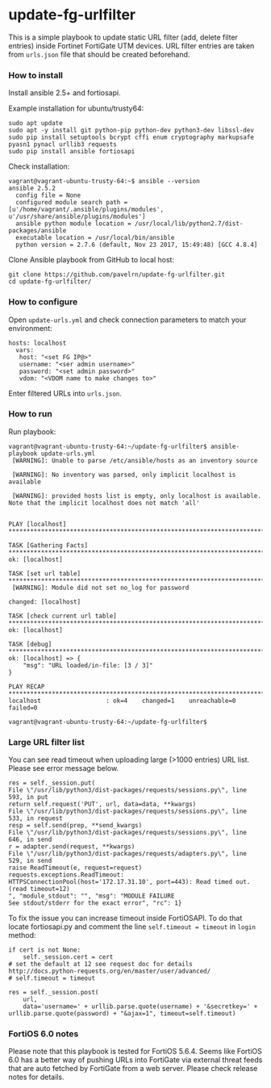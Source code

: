 # update-fg-urlfilter

This is a simple playbook to update static URL filter (add, delete filter entries) inside Fortinet FortiGate UTM devices.
URL filter entries are taken from `urls.json` file that should be created beforehand.

### How to install

Install ansible 2.5+ and fortiosapi.

Example installation for ubuntu/trusty64:

```
sudo apt update
sudo apt -y install git python-pip python-dev python3-dev libssl-dev
sudo pip install setuptools bcrypt cffi enum cryptography markupsafe pyasn1 pynacl urllib3 requests
sudo pip install ansible fortiosapi
```

Check installation:

```
vagrant@vagrant-ubuntu-trusty-64:~$ ansible --version
ansible 2.5.2
  config file = None
  configured module search path = [u'/home/vagrant/.ansible/plugins/modules', u'/usr/share/ansible/plugins/modules']
  ansible python module location = /usr/local/lib/python2.7/dist-packages/ansible
  executable location = /usr/local/bin/ansible
  python version = 2.7.6 (default, Nov 23 2017, 15:49:48) [GCC 4.8.4]
```

Clone Ansible playbook from GitHub to local host:

```
git clone https://github.com/pavelrn/update-fg-urlfilter.git
cd update-fg-urlfilter/
```

### How to configure


Open `update-urls.yml` and check connection parameters to match your environment:

```
hosts: localhost
  vars:
   host: "<set FG IP@>"
   username: "<ser admin username>"
   password: "<set admin password>"
   vdom: "<VDOM name to make changes to>"

```

Enter filtered URLs into `urls.json`.

### How to run

Run playbook:

```
vagrant@vagrant-ubuntu-trusty-64:~/update-fg-urlfilter$ ansible-playbook update-urls.yml
 [WARNING]: Unable to parse /etc/ansible/hosts as an inventory source

 [WARNING]: No inventory was parsed, only implicit localhost is available

 [WARNING]: provided hosts list is empty, only localhost is available. Note that the implicit localhost does not match 'all'


PLAY [localhost] ****************************************************************************************************************************

TASK [Gathering Facts] **********************************************************************************************************************
ok: [localhost]

TASK [set url table] ************************************************************************************************************************
 [WARNING]: Module did not set no_log for password

changed: [localhost]

TASK [check current url table] **************************************************************************************************************
ok: [localhost]

TASK [debug] ********************************************************************************************************************************
ok: [localhost] => {
    "msg": "URL loaded/in-file: [3 / 3]"
}

PLAY RECAP **********************************************************************************************************************************
localhost                  : ok=4    changed=1    unreachable=0    failed=0   

vagrant@vagrant-ubuntu-trusty-64:~/update-fg-urlfilter$

```

### Large URL filter list

You can see read timeout when uploading large (>1000 entries) URL list. Please see error message below.

```
res = self._session.put(
File \"/usr/lib/python3/dist-packages/requests/sessions.py\", line 593, in put
return self.request('PUT', url, data=data, **kwargs)
File \"/usr/lib/python3/dist-packages/requests/sessions.py\", line 533, in request
resp = self.send(prep, **send_kwargs)
File \"/usr/lib/python3/dist-packages/requests/sessions.py\", line 646, in send
r = adapter.send(request, **kwargs)
File \"/usr/lib/python3/dist-packages/requests/adapters.py\", line 529, in send
raise ReadTimeout(e, request=request)
requests.exceptions.ReadTimeout: HTTPSConnectionPool(host='172.17.31.10', port=443): Read timed out. (read timeout=12)
", "module_stdout": "", "msg": "MODULE FAILURE
See stdout/stderr for the exact error", "rc": 1}
```

To fix the issue you can increase timeout inside FortiOSAPI. To do that locate fortiosapi.py and comment the line `self.timeout = timeout` in `login` method:
```
if cert is not None:
    self._session.cert = cert
# set the default at 12 see request doc for details http://docs.python-requests.org/en/master/user/advanced/
# self.timeout = timeout

res = self._session.post(
    url,
    data='username=' + urllib.parse.quote(username) + '&secretkey=' + urllib.parse.quote(password) + "&ajax=1", timeout=self.timeout)

```
### FortiOS 6.0 notes

Please note that this playbook is tested for FortiOS 5.6.4. Seems like FortiOS 6.0 has a better way of pushing URLs into FortiGate via external threat feeds that are auto fetched by FortiGate from a web server. Please check release notes for details.
